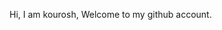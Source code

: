 Hi, I am kourosh, Welcome to my github account.

<!---
kouritroncba/kouritroncba is a ✨ special ✨ repository because its `README.md` (this file) appears on your GitHub profile.
You can click the Preview link to take a look at your changes.
--->
